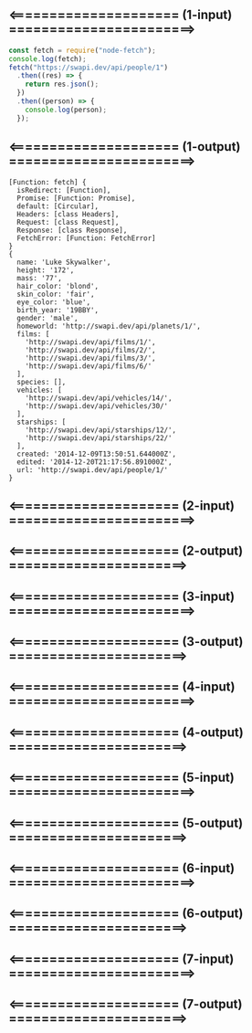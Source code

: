 ##   <===================== (1-input) =======================>
```js
const fetch = require("node-fetch");
console.log(fetch);
fetch("https://swapi.dev/api/people/1")
  .then((res) => {
    return res.json();
  })
  .then((person) => {
    console.log(person);
  });

```
##   <===================== (1-output) =======================>
```
[Function: fetch] {
  isRedirect: [Function],
  Promise: [Function: Promise],
  default: [Circular],
  Headers: [class Headers],
  Request: [class Request],
  Response: [class Response],
  FetchError: [Function: FetchError]
}
{
  name: 'Luke Skywalker',
  height: '172',
  mass: '77',
  hair_color: 'blond',
  skin_color: 'fair',
  eye_color: 'blue',
  birth_year: '19BBY',
  gender: 'male',
  homeworld: 'http://swapi.dev/api/planets/1/',
  films: [
    'http://swapi.dev/api/films/1/',
    'http://swapi.dev/api/films/2/',
    'http://swapi.dev/api/films/3/',
    'http://swapi.dev/api/films/6/'
  ],
  species: [],
  vehicles: [
    'http://swapi.dev/api/vehicles/14/',
    'http://swapi.dev/api/vehicles/30/'
  ],
  starships: [
    'http://swapi.dev/api/starships/12/',
    'http://swapi.dev/api/starships/22/'
  ],
  created: '2014-12-09T13:50:51.644000Z',
  edited: '2014-12-20T21:17:56.891000Z',
  url: 'http://swapi.dev/api/people/1/'
}
```
##   <===================== (2-input) =======================>






##   <===================== (2-output) ======================>





##   <===================== (3-input) =======================>






##   <===================== (3-output) ======================>


##   <===================== (4-input) =======================>






##   <===================== (4-output) ======================>



##   <===================== (5-input) =======================>






##   <===================== (5-output) ======================>



##   <===================== (6-input) =======================>






##   <===================== (6-output) ======================>



##   <===================== (7-input) =======================>






##   <===================== (7-output) ======================>

